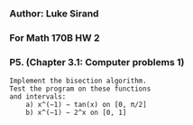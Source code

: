 ### Author: Luke Sirand

### For Math 170B HW 2

### P5. (Chapter 3.1: Computer problems 1)
    Implement the bisection algorithm.
    Test the program on these functions
    and intervals:
        a) x^(−1) − tan(x) on [0, π/2]
        b) x^(−1) − 2^x on [0, 1]
